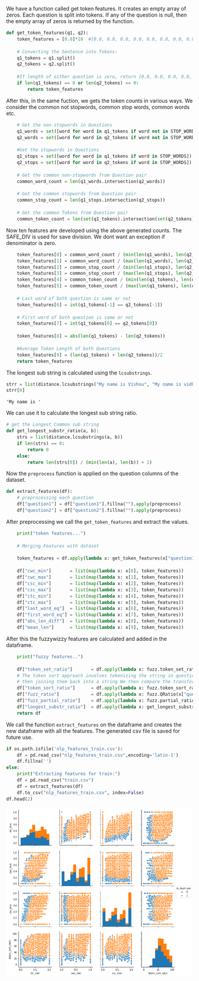 We have a function called get token features. It creates an empty array of zeros.
Each question is split into tokens. If any of the question is null, then the empty array of zeros is returned by the function.

```python
def get_token_features(q1, q2):
    token_features = [0.0]*10  #[0.0, 0.0, 0.0, 0.0, 0.0, 0.0, 0.0, 0.0, 0.0, 0.0]
    
    # Converting the Sentence into Tokens: 
    q1_tokens = q1.split()
    q2_tokens = q2.split()
    
    #If length of either question is zero, return [0.0, 0.0, 0.0, 0.0, 0.0, 0.0, 0.0, 0.0, 0.0, 0.0]
    if len(q1_tokens) == 0 or len(q2_tokens) == 0:
        return token_features
```

After this, in the same fuction, we gets the token counts in various ways. We consider the common not stopwords, common stop words, common words etc.
```python
    # Get the non-stopwords in Questions
    q1_words = set([word for word in q1_tokens if word not in STOP_WORDS])
    q2_words = set([word for word in q2_tokens if word not in STOP_WORDS])
    
    #Get the stopwords in Questions
    q1_stops = set([word for word in q1_tokens if word in STOP_WORDS])
    q2_stops = set([word for word in q2_tokens if word in STOP_WORDS])
    
    # Get the common non-stopwords from Question pair
    common_word_count = len(q1_words.intersection(q2_words))
    
    # Get the common stopwords from Question pair
    common_stop_count = len(q1_stops.intersection(q2_stops))
    
    # Get the common Tokens from Question pair
    common_token_count = len(set(q1_tokens).intersection(set(q2_tokens)))
```
Now ten features are developed using the above generated counts. The SAFE_DIV is used for save division. We dont want an exception if denominator is zero.

```python
    token_features[0] = common_word_count / (min(len(q1_words), len(q2_words)) + SAFE_DIV)
    token_features[1] = common_word_count / (max(len(q1_words), len(q2_words)) + SAFE_DIV)
    token_features[2] = common_stop_count / (min(len(q1_stops), len(q2_stops)) + SAFE_DIV)
    token_features[3] = common_stop_count / (max(len(q1_stops), len(q2_stops)) + SAFE_DIV)
    token_features[4] = common_token_count / (min(len(q1_tokens), len(q2_tokens)) + SAFE_DIV)
    token_features[5] = common_token_count / (max(len(q1_tokens), len(q2_tokens)) + SAFE_DIV)
    
    # Last word of both question is same or not
    token_features[6] = int(q1_tokens[-1] == q2_tokens[-1])
    
    # First word of both question is same or not
    token_features[7] = int(q1_tokens[0] == q2_tokens[0])
    
    token_features[8] = abs(len(q1_tokens) - len(q2_tokens))
    
    #Average Token Length of both Questions
    token_features[9] = (len(q1_tokens) + len(q2_tokens))/2
    return token_features
```
The longest sub string is calculated using the `lcsubstrings`.

```python
strr = list(distance.lcsubstrings("My name is Vishnu", "My name is vidhya"))
strr[0]
```

```
'My name is '
```
We can use it to calculate the longest sub string ratio.

```python
# get the Longest Common sub string
def get_longest_substr_ratio(a, b):
    strs = list(distance.lcsubstrings(a, b))
    if len(strs) == 0:
        return 0
    else:
        return len(strs[0]) / (min(len(a), len(b)) + 1)
```
Now the `preprocess` function is applied on the question columns of the dataset.

```python
def extract_features(df):
    # preprocessing each question
    df["question1"] = df["question1"].fillna("").apply(preprocess)
    df["question2"] = df["question2"].fillna("").apply(preprocess)
```

After preprocessing we call the `get_token_features` and extract the values.

```python
    print("token features...")
    
    # Merging Features with dataset
    
    token_features = df.apply(lambda x: get_token_features(x["question1"], x["question2"]), axis=1)
    
    df["cwc_min"]       = list(map(lambda x: x[0], token_features))
    df["cwc_max"]       = list(map(lambda x: x[1], token_features))
    df["csc_min"]       = list(map(lambda x: x[2], token_features))
    df["csc_max"]       = list(map(lambda x: x[3], token_features))
    df["ctc_min"]       = list(map(lambda x: x[4], token_features))
    df["ctc_max"]       = list(map(lambda x: x[5], token_features))
    df["last_word_eq"]  = list(map(lambda x: x[6], token_features))
    df["first_word_eq"] = list(map(lambda x: x[7], token_features))
    df["abs_len_diff"]  = list(map(lambda x: x[8], token_features))
    df["mean_len"]      = list(map(lambda x: x[9], token_features))
```
After this the fuzzywizzy features are calculated and added in the dataframe.

```python
    print("fuzzy features..")

    df["token_set_ratio"]       = df.apply(lambda x: fuzz.token_set_ratio(x["question1"], x["question2"]), axis=1)
    # The token sort approach involves tokenizing the string in question, sorting the tokens alphabetically, and 
    # then joining them back into a string We then compare the transformed strings with a simple ratio().
    df["token_sort_ratio"]      = df.apply(lambda x: fuzz.token_sort_ratio(x["question1"], x["question2"]), axis=1)
    df["fuzz_ratio"]            = df.apply(lambda x: fuzz.QRatio(x["question1"], x["question2"]), axis=1)
    df["fuzz_partial_ratio"]    = df.apply(lambda x: fuzz.partial_ratio(x["question1"], x["question2"]), axis=1)
    df["longest_substr_ratio"]  = df.apply(lambda x: get_longest_substr_ratio(x["question1"], x["question2"]), axis=1)
    return df
```

We call the function `extract_features` on the dataframe and creates the new dataframe with all the features. The generated csv file is saved for future use.

```python
if os.path.isfile('nlp_features_train.csv'):
    df = pd.read_csv("nlp_features_train.csv",encoding='latin-1')
    df.fillna('')
else:
    print("Extracting features for train:")
    df = pd.read_csv("train.csv")
    df = extract_features(df)
    df.to_csv("nlp_features_train.csv", index=False)
df.head(2)
```

![alt text](https://github.com/vishnurapps/vishnurapps.github.io/blob/master/images/Pair%20plot.png)
